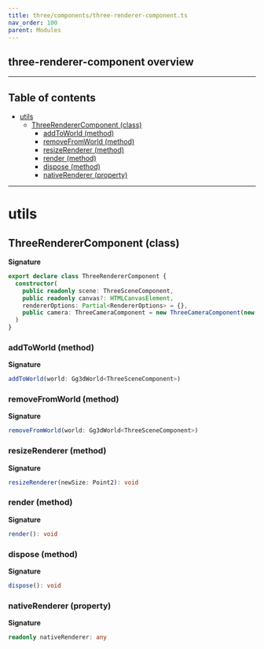 ```yaml
---
title: three/components/three-renderer-component.ts
nav_order: 100
parent: Modules
---
```


## three-renderer-component overview

---

<h2 class="text-delta">Table of contents</h2>

- [utils](#utils)
  - [ThreeRendererComponent (class)](#threerenderercomponent-class)
    - [addToWorld (method)](#addtoworld-method)
    - [removeFromWorld (method)](#removefromworld-method)
    - [resizeRenderer (method)](#resizerenderer-method)
    - [render (method)](#render-method)
    - [dispose (method)](#dispose-method)
    - [nativeRenderer (property)](#nativerenderer-property)

---

# utils

## ThreeRendererComponent (class)

**Signature**

```ts
export declare class ThreeRendererComponent {
  constructor(
    public readonly scene: ThreeSceneComponent,
    public readonly canvas?: HTMLCanvasElement,
    rendererOptions: Partial<RendererOptions> = {},
    public camera: ThreeCameraComponent = new ThreeCameraComponent(new PerspectiveCamera(75, 1, 1, 10000))
  )
}
```

### addToWorld (method)

**Signature**

```ts
addToWorld(world: Gg3dWorld<ThreeSceneComponent>)
```

### removeFromWorld (method)

**Signature**

```ts
removeFromWorld(world: Gg3dWorld<ThreeSceneComponent>)
```

### resizeRenderer (method)

**Signature**

```ts
resizeRenderer(newSize: Point2): void
```

### render (method)

**Signature**

```ts
render(): void
```

### dispose (method)

**Signature**

```ts
dispose(): void
```

### nativeRenderer (property)

**Signature**

```ts
readonly nativeRenderer: any
```
